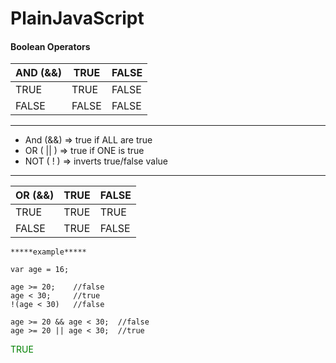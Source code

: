 # PlainJavaScript

#### Boolean Operators

| AND (&&) | TRUE | FALSE |
| --- | --- | --- |
|TRUE| TRUE | FALSE |
| FALSE | FALSE | FALSE |

***
- And (&&) => true if ALL are true
- OR ( || ) => true if ONE is true
- NOT ( ! ) => inverts true/false value
***

| OR (&&) | TRUE | FALSE |
| --- | --- | --- |
|TRUE| TRUE | TRUE |
| FALSE | TRUE | FALSE |

```
*****example*****

var age = 16;

age >= 20;    //false
age < 30;     //true
!(age < 30)   //false

age >= 20 && age < 30;  //false
age >= 20 || age < 30;  //true
```



<div id="true">
<p style='color:green'>TRUE</p>
</div>






